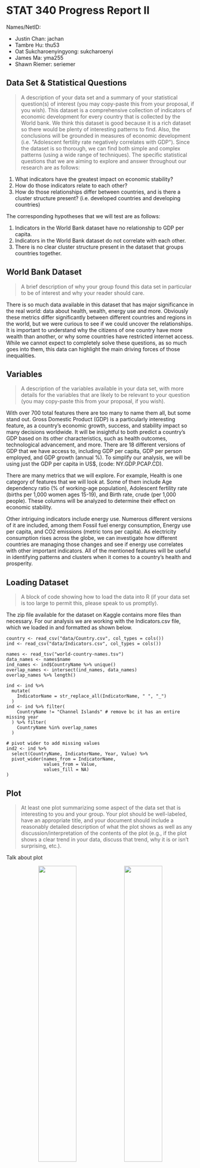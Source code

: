 # STAT 340 Progress Report II
Names/NetID:

-	Justin Chan: jachan
-	Tambre Hu: thu53
-	Oat Sukcharoenyingyong: sukcharoenyi
-	James Ma: yma255
-	Shawn Riemer: seriemer


## Data Set & Statistical Questions
> A description of your data set and a summary of your statistical question(s) of interest (you may copy-paste this from your proposal, if you wish). 
This dataset is a comprehensive collection of indicators of economic development for every country that is collected by the World bank. We think this dataset is good because it is a rich dataset so there would be plenty of interesting patterns to find. Also, the conclusions will be grounded in measures of economic development (i.e. "Adolescent fertility rate negatively correlates with GDP"). Since the dataset is so thorough, we can find both simple and complex patterns (using a wide range of techniques). The specific statistical questions that we are aiming to explore and answer throughout our research are as follows:

1.	What indicators have the greatest impact on economic stability?
2.	How do those indicators relate to each other?
3.	How do those relationships differ between countries, and is there a cluster structure present? (i.e. developed countries and developing countries)

The corresponding hypotheses that we will test are as follows:
1. 	Indicators in the World Bank dataset have no relationship to GDP per capita.
2. 	Indicators in the World Bank dataset do not correlate with each other. 
3. 	There is no clear cluster structure present in the dataset that groups countries together.

## World Bank Dataset
> A brief description of why your group found this data set in particular to be of interest and why your reader should care. 

There is so much data available in this dataset that has major significance in the real world: data about health, wealth, energy use and more. Obviously these metrics differ significantly between different countries and regions in the world, but we were curious to see if we could uncover the relationships. It is important to understand why the citizens of one country have more wealth than another, or why some countries have restricted internet access. While we cannot expect to completely solve these questions, as so much goes into them, this data can highlight the main driving forces of those inequalities. 

## Variables
> A description of the variables available in your data set, with more details for the variables that are likely to be relevant to your question (you may copy-paste this from your proposal, if you wish). 

With over 700 total features there are too many to name them all, but some stand out. Gross Domestic Product (GDP) is a particularly interesting feature, as a country’s economic growth, success, and stability impact so many decisions worldwide. It will be insightful to both predict a country’s GDP based on its other characteristics, such as health outcomes, technological advancement, and more. There are 18 different versions of GDP that we have access to, including GDP per capita, GDP per person employed, and GDP growth (annual %). To simplify our analysis, we will be using just the GDP per capita in US$, (code: NY.GDP.PCAP.CD).

There are many metrics that we will explore. For example, Health is one category of features that we will look at. Some of them include Age dependency ratio (% of working-age population), Adolescent fertility rate (births per 1,000 women ages 15-19), and Birth rate, crude (per 1,000 people). These columns will be analyzed to determine their effect on economic stability.

Other intriguing indicators include energy use. Numerous different versions of it are included, among them Fossil fuel energy consumption, Energy use per capita, and CO2 emissions (metric tons per capita). As electricity consumption rises across the globe, we can investigate how different countries are managing those changes and see if energy use correlates with other important indicators. All of the mentioned features will be useful in identifying patterns and clusters when it comes to a country’s health and prosperity.

## Loading Dataset
> A block of code showing how to load the data into R (if your data set is too large to permit this, please speak to us promptly). 

The zip file available for the dataset on Kaggle contains more files than necessary. For our analysis we are working with the Indicators.csv file, which we loaded in and formatted as shown below.

```{r}
country <- read_csv("data/Country.csv", col_types = cols())
ind <- read_csv("data/Indicators.csv", col_types = cols())

names <- read_tsv("world-country-names.tsv")
data_names <- names$name
ind_names <- ind$CountryName %>% unique()
overlap_names <- intersect(ind_names, data_names)
overlap_names %>% length()

ind <- ind %>% 
  mutate(
    IndicatorName = str_replace_all(IndicatorName, " ", "_")
  ) 
ind <- ind %>% filter(
    CountryName != "Channel Islands" # remove bc it has an entire missing year
  ) %>% filter(
    CountryName %in% overlap_names
  )

# pivot wider to add missing values
ind2 <- ind %>%
  select(CountryName, IndicatorName, Year, Value) %>%
  pivot_wider(names_from = IndicatorName,
              values_from = Value,
              values_fill = NA)
)
```

## Plot
> At least one plot summarizing some aspect of the data set that is interesting to you and your group. Your plot should be well-labeled, have an appropriate title, and your document should include a reasonably detailed description of what the plot shows as well as any discussion/interpretation of the contents of the plot (e.g., if the plot shows a clear trend in your data, discuss that trend, why it is or isn’t surprising, etc.).

Talk about plot

<div align="center">
	<img width="45%" src="https://user-images.githubusercontent.com/44740178/144688837-0e72fdd4-0711-4cd9-a6c6-9761419b3f55.png"></img>
	<img width="45%" src="https://user-images.githubusercontent.com/44740178/144688856-382016ea-9a55-49d8-89aa-3f72bdd84b55.png"></img>
</div>

## Progress & Challenges Faced
> A brief discussion of the progress and/or challenges faced so far in answering your statistical question(s) of interest. This may include a discussion of the methods and models used; issues that arose when downloading and cleaning the data; shortcomings of the methods/models used so far, etc. 

### Missing Data
In the last progress report we mentioned that we had to deal with a large amount of missing data. Figuring out how to deal with the missing data ended up being much more of a challenge than we initially anticipated. When the dataset is pivoted wider to include columns for every combination of year and indicator, 68.7% of the data is missing. Additionally, no country was missing less than 50% of its total data. We spent a considerable amount of time trying various ways to whittle our dataset down by country and indicators to minimize the amount of missing data while maximizing the number of countries and indicators that remained.

Our approach to deal with this trade-off between countries, indicators, and missing data was an iterative process. Ultimately what we settled on is described here. We first removed non-official countries (such as Sint Maarten (Dutch part)) which took us from 247 countries to 183. This step was done by looking for overlap with the world-country-names.tsv file. Channel Islands was also removed because it was missing an entire year of data, giving us 182 countries.

We then looked at columns and removed indicators that were missing at least 50% of its data. This step took us down to 651 remaining indicators. Next, we looked at each country and removed any country missing over 70% of data from the remaining columns, leaving us with 107 countries. These countries still include a good combination of both developed and developing countries, so our analysis will not be majorly hampered by the countries we are no longer analyzing. The last step was to only keep indicators with at least 90% of the data for the remaining countries. This step left us with 140 final indicators.

There is still missing data in our dataset, so we must use imputation to fill it in. This was done by taking the median of all data for a particular column. We didn't think it was unreasonable to do this, especially since the median makes sense on all of our indicators. A country's infant mortality rate for a year, for example, if missing, would be filled in with the median of all the years we analyze (1960-2015). We decided against using the mean due to the impact of outliers - if a severe disease outbreak during a certain year increased infant mortality, we don't want that to have a high impact on all the years we have missing data for infant mortality.

### Statistical Methods
To answer our first statistical question, we will use the `GDP_per_capita_(current_US$)` column as the measure of economic stability. Every unique year and indicator combination will be a feature used for prediction, with each record being a country. We are still planning to use model fitting to find column’s coefficients and PCA to simplify our model. These methods will tell us the most important indicators.

--- maybe remove this whole part?---
Our second question can be answered by regressing our predictors on each other. We can see if they are correlated with each other or not, and if so, whether or not they all predict our response variable (`GDP_per_capita_(current_US$)`). For that, we can pick out individual predictors and assess how well they predict our response variable and compare those performances to when all predictors are used. This can allow us to eliminate predictors that don't correlate well with our response and are only correlated with other predictors that do predict our response. PCA can also be used here to further simplify our models by finding the most important component directions.

For our first hypothesis, we first fit a linear regression model to predict GDP per capita using all available indicators. This has many drawbacks.


For our third question, we performed clustering on the major principal components in order to group countries together. There are a couple of approaches we took to accomplish this that may introduce problems later on. First, recall that for every country and every indicator, we have a value for a number of years (1960-2015). Thus, when we clustered on this data set, each data point represented a country-year combination projected onto the first two principal components. It would be difficult to interpret what this cluster structure meant, and our original plan was to cluster based on countries, so we can look at groups of countries, and explain what makes these groups different from one another. Our solution to this was: for every country, we made its value for a specific indicator the average of all indicator values for that country over all the years. Doing this allowed us to cluster based on countries, as we eliminated the "year" dimension, and our data frame now has a row for each country and a column for an indicator. The obvious drawback to this is that we have now lost information in our data related to time (i.e. how a country's manufacturing changed over the years), as we are summmarzing over all years.

## Next Steps
> A summary of your next steps (e.g., your goals for the remainder of November, other methods/models you want to try, etc.).


These are the goals we would like to achieve by the listed dates in December.

- 12/XX: Decide on and create the necessary plots and graphs for each of the models/methods we chose to use. Based on the results we found in comparing the results from the US and Mexico, make any necessary adjustments to the models/methods we chose to use to analyze the data. Once we understand the results of our findings, we will begin exploring how these results can be duplicated onto other countries.


- 12/XX: After finalizing our data and analysis, we will elaborate on said results and communicate our findings. We will then begin fleshing out our report and making it cohesive so that it effectively shows the significant findings of each of our statistical questions. 
	 

- 12/XX: Finalize report.
